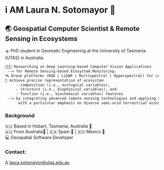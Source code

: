 # i AM Laura N. Sotomayor 🤠
## 🌏 Geospatial Computer Scientist & Remote Sensing in Ecosystems

🛸 PhD student in Geomatic Engineering at the University of Tasmania (UTAS) in Australia. 
```diff
👩🏻‍💻 Researching on Deep Learning-based Computer Vision Applications 
 --> for Remote Sensing-based Ecosystem Monitoring.
🛰️ Drone platforms (RGB | LiDAR | Multispectral | Hyperspectral) for collecting high-resolution imagery data.
🍃 Achieve precise representation of ecosystem
     - composition (i.e., ecological variables), 
     - structure (i.e., biophysical variables), and 
     - function (i.e., biochemical variables) features 
 --> by integrating advanced remote sensing technologies and applying state-of-art deep learning methods,
      with a particular emphasis on diverse semi-arid terrestrial ecosystems in Australia.
```
### Background
🇦🇺 Based in Hobart, Tasmania, Australia 🦘 <br/> 
🇦🇺 From Australia🦘 | 🇪🇦 Spain 🐂 | 🇲🇽 Mexico 🦅 <br/> 
💻 Geospatial Software Developer

### Contact:
∆ <a href="mailto:laura.sotomayor@utas.edu.au">laura.sotomayor@utas.edu.au</a>
<!--
**LNSOTOM/LNSOTOM** is a ✨ _special_ ✨ repository because its `README.md` (this file) appears on your GitHub profile.

Here are some ideas to get you started:

- 🔭 I’m currently working on ...
- 🌱 I’m currently learning ...
- 👯 I’m looking to collaborate on ...
- 🤔 I’m looking for help with ...
- 💬 Ask me about ...
- 📫 How to reach me: ...
- 😄 Pronouns: ...
- ⚡ Fun fact: ...
-->
